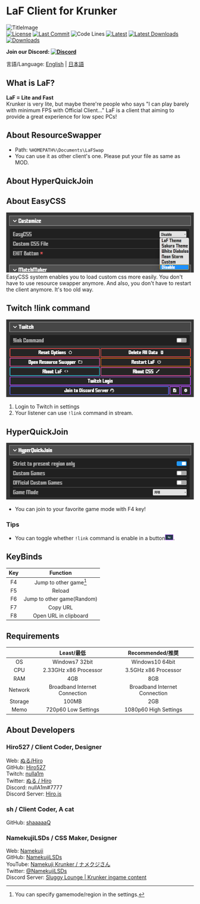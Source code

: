 # LaF Client for Krunker
![TitleImage](./app/img/social.png)</br>
[![License](https://img.shields.io/github/license/Hiro527/LaF?style=flat-square)](https://github.com/Hiro527/LaF/blob/master/LICENSE)
[![Last Commit](https://img.shields.io/github/last-commit/Hiro527/LaF/master?style=flat-square)](https://github.com/Hiro527/LaF/tree/master)
![Code Lines](https://img.shields.io/tokei/lines/github/Hiro527/LaF?style=flat-square)
[![Latest](https://img.shields.io/github/v/release/Hiro527/LaF?style=flat-square)](https://github.com/Hiro527/LaF/releases/latest)
[![Latest Downloads](https://img.shields.io/github/downloads/Hiro527/LaF/latest/total?style=flat-square)](https://github.com/Hiro527/LaF/releases/latest)
[![Downloads](https://img.shields.io/github/downloads/Hiro527/LaF/total?style=flat-square&logo=appveyor)](https://github.com/Hiro527/LaF/releases)</br>

**Join our Discord: [![Discord](https://discord.com/api/guilds/911130667448954880/widget.png)](https://discord.gg/9M9TgDRt9G)**

言語/Language: [English](https://github.com/Hiro527/LaF/blob/master/README.md) | [日本語](https://github.com/Hiro527/LaF/blob/master/README_JA.md)

## What is LaF?
**LaF = Lite and Fast**</br>
Krunker is very lite, but maybe there're people who says "I can play barely with minimum FPS with Official Client..." LaF is a client that aiming to provide a great experience for low spec PCs!

## About ResourceSwapper
- Path: `%HOMEPATH%\Documents\LaFSwap`
- You can use it as other client's one. Please put your file as same as MOD.

## About HyperQuickJoin

## About EasyCSS
![EasyCSS](./app/img/readme/easycss-1.png)<br>
EasyCSS system enables you to load custom css more easily. You don't have to use resource swapper anymore. And also, you don't have to restart the client anymore. It's too old way.

## Twitch !link command
![Twitch Login](./app/img/readme/twitch-1.png)
1. Login to Twitch in settings
2. Your listener can use `!link` command in stream.

## HyperQuickJoin
![HyperQuickJoin](./app/img/readme/hyperquickjoin-1.png)
- You can join to your favorite game mode with F4 key!

### Tips
- You can toggle whether `!link` command is enable in a button![Button](./app/img/readme/twitch-2.png).

## KeyBinds
| Key | Function |
|:---:|   :---:  |
| F4  | Jump to other game[^1] |
| F5  | Reload |
| F6  | Jump to other game(Random) |
| F7  | Copy URL |
| F8  | Open URL in clipboard |

[^1]: You can specify gamemode/region in the settings.

## Requirements
|     | Least/最低 | Recommended/推奨 |
|:---:|   :---:   |      :---:      |
| OS  | Windows7 32bit | Windows10 64bit |
| CPU | 2.33GHz x86 Processor | 3.5GHz x86 Processor |
| RAM | 4GB | 8GB |
| Network | Broadband Internet Connection | Broadband Internet Connection |
| Storage | 100MB | 2GB |
| Memo | 720p60 Low Settings | 1080p60 High Settings |

## About Developers
### Hiro527 / **Client Coder, Designer**<br>
Web: [ぬる/Hiro](https://hiro527.github.io/)<br>
GitHub: [Hiro527](https://github.com/Hiro527)<br>
Twitch: [nulla1m](https://twitch.tv/nulla1m)<br>
Twitter: [ぬる / Hiro](https://twitter.com/nullA1m)<br>
Discord: nullA1m#7777<br>
Discord Server: [Hiro.js](https://discord.gg/9M9TgDRt9G)<br>

### sh / **Client Coder, A cat**<br>
GitHub: [shaaaaaQ](https://github.com/shaaaaaQ)

### NamekujiLSDs / **CSS Maker, Designer**<br>
Web: [Namekuji](https://namekujilsds.github.io/)<br>
GitHub: [NamekujiLSDs](https://github.com/NamekujiLSDs)<br>
YouTube: [Namekuji Krunker / ナメクジさん](https://www.youtube.com/channel/UCH65I7YbpEK7B8-Wkr75CJQ)<br>
Twitter: [@NamekujiLSDs](https://twitter.com/namekujilsds)<br>
Discord Server: [Sluggy Lounge | Krunker ingame content](https://discord.gg/qusjZSbXQX)<br>